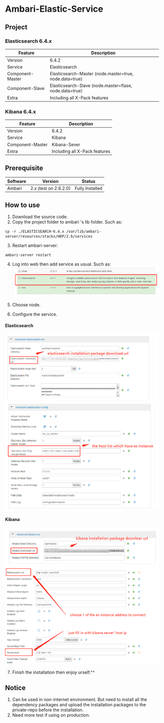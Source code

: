 # Ambari-Elastic-Service

## Project
### Elasticsearch 6.4.x
|  Feature   |  Description       |
| -----------| -----------------|
| Version | 6.4.2 |
| Service | Elasticsearch |
| Component-Master | Elasticsearch-Master (node.master=true, node.data=true) |
| Component-Slave | Elasticsearch-Slave (node.master=flase, node.data=true)  |
| Extra | Including all X-Pack features |

### Kibana 6.4.x
|  Feature   |  Description       |
| -----------| -----------------|
| Version | 6.4.2 |
| Service | Kibana |
| Component-Master | Kibana-Sever |
| Extra | Including all X-Pack features |


## Prerequisite
|  Software   |  Version | Status  |
| -----------| -----------------| -----------------|
| Ambari | 2.x (test on 2.6.2.0) | Fully Installed |


## How to use
1. Download the source code.
2. Copy the project folder to ambari 's lib folder. Such as:
```
cp -r ./ELASTICSEARCH-6.4.x /var/lib/ambari-server/resources/stacks/HDP/2.6/services
```
3. Restart ambari-server:
```
ambari-server restart
```
4. Log into web then add service as usual. Such as:
![image](https://github.com/BalaBalaYi/Ambari-Elastic-Service/blob/master/doc/es-ambari-1.png)

5. Choose node.

6. Configure the service.
#### Elasticsearch
![config](/doc/es-ambari-2.png)
![config](/doc/es-ambari-3.png)

#### Kibana
![config](/doc/kibana-ambari-1.png)
![config](/doc/kibana-ambari-2.png)

7. Finish the installation then enjoy urself.^^


## Notice
1. Can be used in non-internet environment. But need to install all the dependency packages and upload the installation packages to the private-repo before the installation.
2. Need more test if using on production.
